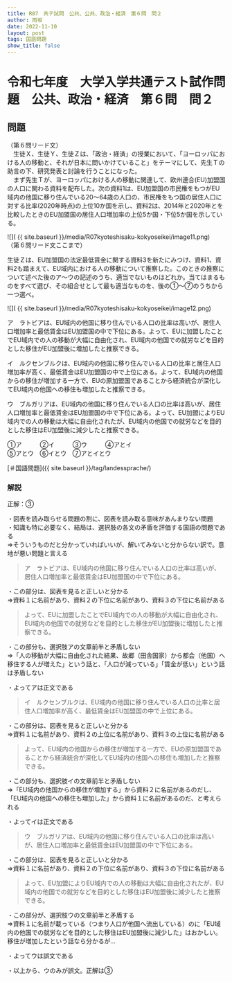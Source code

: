 ```yaml
---
title: R07　共テ試問　公共、公共、政治・経済　第６問　問２
author: 雨坂
date: 2022-11-10
layout: post
tags: 国語問題
show_title: false
---
```

  
# 令和七年度　大学入学共通テスト試作問題　公共、政治・経済　第６問　問２  

## 問題  
（第６問リード文）  
　生徒Ｘ、生徒Ｙ、生徒Ｚは、「政治・経済」の授業において、「ヨーロッパにおける人の移動と、それが日本に問いかけていること」をテーマにして、先生Ｔの助言の下、研究発表と討論を行うことになった。  
　まず先生Ｔが、ヨーロッパにおける人の移動に関連して、欧州連合(EU)加盟国の人口に関わる資料を配布した。次の資料1は、EU加盟国の市民権をもつがEU域内の他国に移り住んでいる20～64歳の人口の、市民権をもつ国の居住人口に対する比率(2020年時点)の上位10か国を示し、資料2は、2014年と2020年とを比較したときのEU加盟国の居住人口増加率の上位5か国・下位5か国を示している。  
  
![]( {{ site.baseurl }}/media/R07kyoteshisaku-kokyoseikei/image11.png)  
（第６問リード文ここまで）  
  
生徒Ｚは、EU加盟国の法定最低賃金に関する資料3を新たにみつけ、資料1、資料2も踏まえて、EU域内における人の移動について推察した。このときの推察について述べた後のア〜ウの記述のうち、適当でないものはどれか。当てはまるものをすべて選び、その組合せとして最も適当なものを、後の①〜⑦のうちから一つ選べ。  
  
![]( {{ site.baseurl }}/media/R07kyoteshisaku-kokyoseikei/image12.png)  
  
ア　ラトビアは、EU域内の他国に移り住んでいる人口の比率は高いが、居住人口増加率と最低賃金はEU加盟国の中で下位にある。よって、EUに加盟したことでEU域内での人の移動が大幅に自由化され、EU域内の他国での就労などを目的とした移住がEU加盟後に増加したと推察できる。  
  
イ　ルクセンブルクは、EU域内の他国に移り住んでいる人口の比率と居住人口増加率が高く、最低賃金はEU加盟国の中で上位にある。よって、EU域内の他国からの移住が増加する一方で、EUの原加盟国であることから経済統合が深化してEU域内の他国への移住も増加したと推察できる。  
  
ウ　ブルガリアは、EU域内の他国に移り住んでいる人口の比率は高いが、居住人口増加率と最低賃金はEU加盟国の中で下位にある。よって、EU加盟によりEU域内での人の移動は大幅に自由化されたが、EU域内の他国での就労などを目的とした移住はEU加盟後に減少したと推察できる。  
  
①ア　　　②イ　　　③ウ　　　④アとイ  
⑤アとウ　⑥イとウ　⑦アとイとウ  
  
[＃国語問題]({{ site.baseurl }}/tag/landessprache/)  
  
### 解説  
正解：③  
  
・図表を読み取らせる問題の割に、図表を読み取る意味があんまりない問題  
・知識も特に必要なく、結局は、選択肢の各文の矛盾を評価する国語の問題である  
⇒そういうものだと分かっていればいいが、解いてみないと分からない訳で。意地が悪い問題と言える  
  
>ア　ラトビアは、EU域内の他国に移り住んでいる人口の比率は高いが、居住人口増加率と最低賃金はEU加盟国の中で下位にある。  
  
・この部分は、図表を見ると正しいと分かる  
⇒資料１に名前があり、資料２の下位に名前があり、資料３の下位に名前がある  
  
>よって、EUに加盟したことでEU域内での人の移動が大幅に自由化され、EU域内の他国での就労などを目的とした移住がEU加盟後に増加したと推察できる。  
  
・この部分も、選択肢アの文章前半と矛盾しない  
⇒「人の移動が大幅に自由化された結果、故郷（田舎国家）から都会（他国）へ移住する人が増えた」という話と、「人口が減っている」「賃金が低い」という話は矛盾しない  
  
・よってアは正文である  
  
>イ　ルクセンブルクは、EU域内の他国に移り住んでいる人口の比率と居住人口増加率が高く、最低賃金はEU加盟国の中で上位にある。  
  
・この部分は、図表を見ると正しいと分かる  
⇒資料１に名前があり、資料２の上位に名前があり、資料３の上位に名前がある  
  
>よって、EU域内の他国からの移住が増加する一方で、EUの原加盟国であることから経済統合が深化してEU域内の他国への移住も増加したと推察できる。  
  
・この部分も、選択肢イの文章前半と矛盾しない  
⇒「EU域内の他国からの移住が増加する」から資料２に名前があるのだし、「EU域内の他国への移住も増加した」から資料１に名前があるのだ、と考えられる  
  
・よってイは正文である  
  
>ウ　ブルガリアは、EU域内の他国に移り住んでいる人口の比率は高いが、居住人口増加率と最低賃金はEU加盟国の中で下位にある。  
  
・この部分は、図表を見ると正しいと分かる  
⇒資料１に名前があり、資料２の下位に名前があり、資料３の下位に名前がある  
  
>よって、EU加盟によりEU域内での人の移動は大幅に自由化されたが、EU域内の他国での就労などを目的とした移住はEU加盟後に減少したと推察できる。  
  
・この部分が、選択肢ウの文章前半と矛盾する  
⇒資料１に名前が載っている（つまり人口が他国へ流出している）のに「EU域内の他国での就労などを目的とした移住はEU加盟後に減少した」はおかしい。移住が増加したという話なら分かるが…  
  
・よってウは誤文である  
  
・以上から、ウのみが誤文。正解は③  